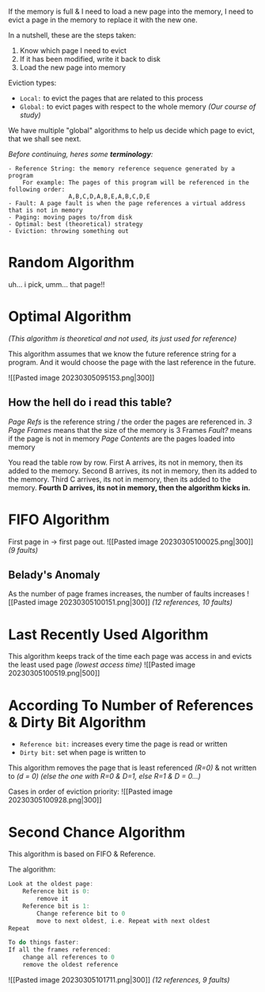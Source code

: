 If the memory is full & I need to load a new page into the memory, I need to evict a page in the memory to replace it with the new one.

In a nutshell, these are the steps taken:
1. Know which page I need to evict
2. If it has been modified, write it back to disk
3. Load the new page into memory

Eviction types:
- `Local:` to evict the pages that are related to this process
- `Global:` to evict pages with respect to the whole memory _(Our course of study)_

We have multiple "global" algorithms to help us decide which page to evict, that we shall see next.

_Before continuing, heres some **terminology**:_
```
- Reference String: the memory reference sequence generated by a program
	For example: The pages of this program will be referenced in the following order:
				 A,B,C,D,A,B,E,A,B,C,D,E
- Fault: A page fault is when the page references a virtual address that is not in memory
- Paging: moving pages to/from disk
- Optimal: best (theoretical) strategy
- Eviction: throwing something out
```

# Random Algorithm
uh... i pick, umm... that page!!

# Optimal Algorithm
_(This algorithm is theoretical and not used, its just used for reference)_

This algorithm assumes that we know the future reference string for a program. And it would choose the page with the last reference in the future.

![[Pasted image 20230305095153.png|300]]

## How the hell do i read this table?
_Page Refs_ is the reference string / the order the pages are referenced in.
_3 Page Frames_ means that the size of the memory is 3 Frames
_Fault?_ means if the page is not in memory
_Page Contents_ are the pages loaded into memory

You read the table row by row. 
First A arrives, its not in memory, then its added to the memory.
Second B arrives, its not in memory, then its added to the memory.
Third C arrives, its not in memory, then its added to the memory.
**Fourth D arrives, its not in memory, then the algorithm kicks in.**

# FIFO Algorithm
First page in -> first page out.
![[Pasted image 20230305100025.png|300]]
_(9 faults)_

## Belady's Anomaly
As the number of page frames increases, the number of faults increases
![[Pasted image 20230305100151.png|300]]
_(12 references, 10 faults)_

# Last Recently Used Algorithm
This algorithm keeps track of the time each page was access in and evicts the least used page _(lowest access time)_
![[Pasted image 20230305100519.png|500]]

# According To Number of References & Dirty Bit Algorithm
- `Reference bit:` increases every time the page is read or written
- `Dirty bit:` set when page is written to

This algorithm removes the page that is least referenced _(R=0)_ & not written to _(d = 0)_ _(else the one with R=0 & D=1, else R=1 & D = 0…)_

Cases in order of eviction priority:
![[Pasted image 20230305100928.png|300]]

# Second Chance Algorithm
This algorithm is based on FIFO & Reference.

The algorithm:
```c
Look at the oldest page:
	Reference bit is 0:
		remove it
	Reference bit is 1:
		Change reference bit to 0
		move to next oldest, i.e. Repeat with next oldest
Repeat

To do things faster:
If all the frames referenced:
	change all references to 0
	remove the oldest reference
```

![[Pasted image 20230305101711.png|300]]
_(12 references, 9 faults)_

